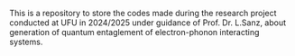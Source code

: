 This is a repository to store the codes made during the research project conducted at UFU in 2024/2025 under guidance of Prof. Dr. L.Sanz, 
about generation of quantum entaglement of electron-phonon interacting systems.
